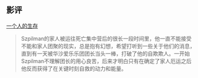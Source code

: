 ## 影评

[一个人的生存](https://writingisleading.com/2021/07/17/%e4%b8%80%e4%b8%aa%e4%ba%ba%e7%9a%84%e7%94%9f%e5%ad%98/)
>Szpilman的家人被运往死亡集中营后的很长一段时间里，他一直不能接受不能和家人团聚的现实，总是抱有幻想，希望打听到一些关于他们的消息，直到有一天被华沙爱乐乐团团长当头一棒，打破了他的自欺欺人。一开始Szpilman不理解团长的用心良苦，后来才明白只有在确定了家人厄运之后他反而获得了在关键时刻自救的动力和能量。
